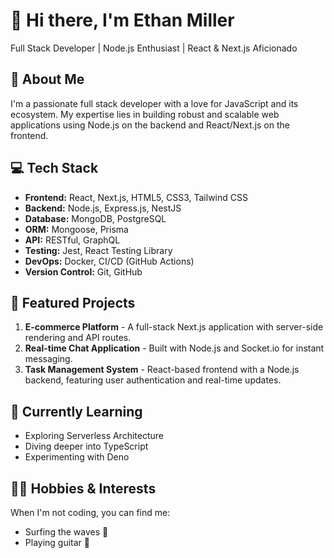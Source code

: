 # 👋 Hi there, I'm Ethan Miller

Full Stack Developer | Node.js Enthusiast | React & Next.js Aficionado

## 🚀 About Me

I'm a passionate full stack developer with a love for JavaScript and its ecosystem. My expertise lies in building robust and scalable web applications using Node.js on the backend and React/Next.js on the frontend.

## 💻 Tech Stack

- **Frontend:** React, Next.js, HTML5, CSS3, Tailwind CSS
- **Backend:** Node.js, Express.js, NestJS
- **Database:** MongoDB, PostgreSQL
- **ORM:** Mongoose, Prisma
- **API:** RESTful, GraphQL
- **Testing:** Jest, React Testing Library
- **DevOps:** Docker, CI/CD (GitHub Actions)
- **Version Control:** Git, GitHub

## 🌟 Featured Projects

1. **E-commerce Platform** - A full-stack Next.js application with server-side rendering and API routes.
2. **Real-time Chat Application** - Built with Node.js and Socket.io for instant messaging.
3. **Task Management System** - React-based frontend with a Node.js backend, featuring user authentication and real-time updates.

## 🌱 Currently Learning

- Exploring Serverless Architecture
- Diving deeper into TypeScript
- Experimenting with Deno

## 🏄‍♂️ Hobbies & Interests

When I'm not coding, you can find me:
- Surfing the waves 🌊
- Playing guitar 🎸
